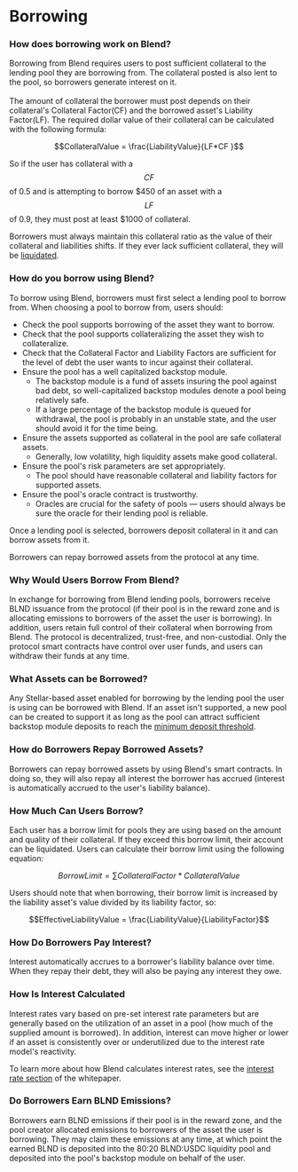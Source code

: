 # Borrowing

### How does borrowing work on Blend?

Borrowing from Blend requires users to post sufficient collateral to the lending pool they are borrowing from. The collateral posted is also lent to the pool, so borrowers generate interest on it. \
\
The amount of collateral the borrower must post depends on their collateral's Collateral Factor(CF) and the borrowed asset's Liability Factor(LF). The required dollar value of their collateral can be calculated with the following formula:

$$CollateralValue = \frac{LiabilityValue}{LF*CF }$$

So if the user has collateral with a $$CF$$ of 0.5 and is attempting to borrow $450 of an asset with a $$LF$$of 0.9, they must post at least $1000 of collateral.&#x20;

Borrowers must always maintain this collateral ratio as the value of their collateral and liabilities shifts. If they ever lack sufficient collateral, they will be [liquidated](liquidations.md).

### How do you borrow using Blend?

To borrow using Blend, borrowers must first select a lending pool to borrow from. When choosing a pool to borrow from, users should:

* Check the pool supports borrowing of the asset they want to borrow.
* Check that the pool supports collateralizing the asset they wish to collateralize.
* Check that the Collateral Factor and Liability Factors are sufficient for the level of debt the user wants to incur against their collateral.
* Ensure the pool has a well capitalized backstop module.
  * The backstop module is a fund of assets insuring the pool against bad debt, so well-capitalized backstop modules denote a pool being relatively safe.
  * If a large percentage of the backstop module is queued for withdrawal, the pool is probably in an unstable state, and the user should avoid it for the time being.
* Ensure the assets supported as collateral in the pool are safe collateral assets.
  * Generally, low volatility, high liquidity assets make good collateral.
* Ensure the pool's risk parameters are set appropriately.
  * The pool should have reasonable collateral and liability factors for supported assets.
* Ensure the pool's oracle contract is trustworthy.
  * Oracles are crucial for the safety of pools — users should always be sure the oracle for their lending pool is reliable.

Once a lending pool is selected, borrowers deposit collateral in it and can borrow assets from it.

Borrowers can repay borrowed assets from the protocol at any time.

### Why Would Users Borrow From Blend?

In exchange for borrowing from Blend lending pools, borrowers receive BLND issuance from the protocol (if their pool is in the reward zone and is allocating emissions to borrowers of the asset the user is borrowing). In addition, users retain full control of their collateral when borrowing from Blend. The protocol is decentralized, trust-free, and non-custodial. Only the protocol smart contracts have control over user funds, and users can withdraw their funds at any time.

### What Assets can be Borrowed?

Any Stellar-based asset enabled for borrowing by the lending pool the user is using can be borrowed with Blend. If an asset isn't supported, a new pool can be created to support it as long as the pool can attract sufficient backstop module deposits to reach the [minimum deposit threshold](../../whitepaper/blend-whitepaper.md#backstop-threshold).

### How do Borrowers Repay Borrowed Assets?

Borrowers can repay borrowed assets by using Blend's smart contracts. In doing so, they will also repay all interest the borrower has accrued (interest is automatically accrued to the user's liability balance).

### How Much Can Users Borrow?

Each user has a borrow limit for pools they are using based on the amount and quality of their collateral. If they exceed this borrow limit, their account can be liquidated. Users can calculate their borrow limit using the following equation:

$$BorrowLimit = \sum{CollateralFactor*CollateralValue}$$

Users should note that when borrowing, their borrow limit is increased by the liability asset's value divided by its liability factor, so:

$$EffectiveLiabilityValue = \frac{LiabilityValue}{LiabilityFactor}$$

### How Do Borrowers Pay Interest?

Interest automatically accrues to a borrower's liability balance over time. When they repay their debt, they will also be paying any interest they owe.&#x20;

### How Is Interest Calculated&#x20;

Interest rates vary based on pre-set interest rate parameters but are generally based on the utilization of an asset in a pool (how much of the supplied amount is borrowed). In addition, interest can move higher or lower if an asset is consistently over or underutilized due to the interest rate model's reactivity.&#x20;

To learn more about how Blend calculates interest rates, see the [interest rate section](../../whitepaper/blend-whitepaper.md#interest-rates) of the whitepaper.

### Do Borrowers Earn BLND Emissions?

Borrowers earn BLND emissions if their pool is in the reward zone, and the pool creator allocated emissions to borrowers of the asset the user is borrowing. They may claim these emissions at any time, at which point the earned BLND is deposited into the 80:20 BLND:USDC liquidity pool and deposited into the pool's backstop module on behalf of the user.

